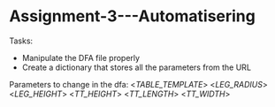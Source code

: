 # Assignment-3---Automatisering


Tasks: 
- Manipulate the DFA file properly
- Create a dictionary that stores all the parameters from the URL


Parameters to change in the dfa:
<*TABLE_TEMPLATE*>
<*LEG_RADIUS*>
<*LEG_HEIGHT*>
<*TT_HEIGHT*>
<*TT_LENGTH*>
<*TT_WIDTH*>